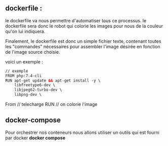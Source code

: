 ## dockerfile :

le dockerfile va nous permettre d'automatiser tous ce processus.
le dockerfile sera donc le robot qui colorie les images pour nous de la couleur qu'on lui indiquera.

Finalement, le dockerfile est donc un simple fichier texte, contenant toutes les "commandes" nécessaires pour assembler l'image désirée en fonction de l'image source choisie.

voici un exemple : 
```xml
// exemple
FROM php:7.4-cli
RUN apt-get update && apt-get install -y \
    libfreetype6-dev \
    libjpeg62-turbo-dev \
    libpng-dev \
```

From // telecharge
RUN // on colorie l'image

## docker-compose 
Pour orchestrer nos conteneurs nous allons utiliser un outils qui est fourni par docker **docker compose**
